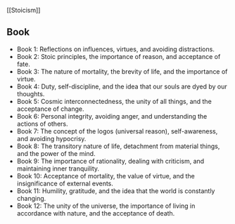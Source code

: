 [[Stoicism]]

## Book
- Book 1: Reflections on influences, virtues, and avoiding distractions.
- Book 2: Stoic principles, the importance of reason, and acceptance of fate.
- Book 3: The nature of mortality, the brevity of life, and the importance of virtue.
- Book 4: Duty, self-discipline, and the idea that our souls are dyed by our thoughts.
- Book 5: Cosmic interconnectedness, the unity of all things, and the acceptance of change.
- Book 6: Personal integrity, avoiding anger, and understanding the actions of others.
- Book 7: The concept of the logos (universal reason), self-awareness, and avoiding hypocrisy.
- Book 8: The transitory nature of life, detachment from material things, and the power of the mind.
- Book 9: The importance of rationality, dealing with criticism, and maintaining inner tranquility.
- Book 10: Acceptance of mortality, the value of virtue, and the insignificance of external events.
- Book 11: Humility, gratitude, and the idea that the world is constantly changing.
- Book 12: The unity of the universe, the importance of living in accordance with nature, and the acceptance of death.